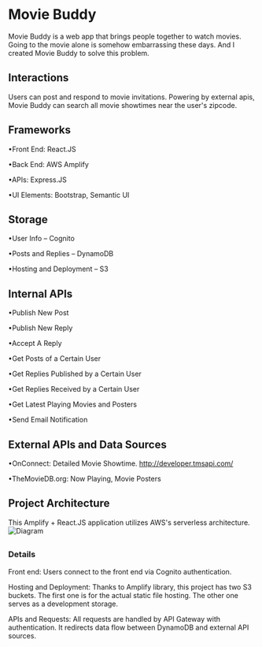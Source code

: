 # Movie Buddy

Movie Buddy is a web app that brings people together to watch movies.
Going to the movie alone is somehow embarrassing these days. And I created Movie Buddy to solve this problem.



## Interactions

Users can post and respond to movie invitations. 
Powering by external apis, Movie Buddy can search all movie showtimes near the user's zipcode.

## Frameworks

•Front End: React.JS

•Back End: AWS Amplify

•APIs: Express.JS

•UI Elements: Bootstrap, Semantic UI

## Storage

•User Info – Cognito

•Posts and Replies – DynamoDB

•Hosting and Deployment – S3
## Internal APIs

•Publish New Post

•Publish New Reply

•Accept A Reply

•Get Posts of a Certain User

•Get Replies Published by a Certain User

•Get Replies Received by a Certain User

•Get Latest Playing Movies and Posters

•Send Email Notification

## External APIs and Data Sources

•OnConnect: Detailed Movie Showtime. http://developer.tmsapi.com/


•TheMovieDB.org: Now Playing, Movie Posters

## Project Architecture
This Amplify + React.JS application utilizes AWS's serverless architecture.
![Diagram](https://i.imgur.com/CUV9ThX.png)
##
### Details
Front end: Users connect to the front end via Cognito authentication.

Hosting and Deployment: Thanks to Amplify library, this project has two S3 buckets. The first one is for the actual static file hosting. The other one serves as a development storage.

APIs and Requests: All requests are handled by API Gateway with authentication. It redirects data flow between DynamoDB and external API sources.